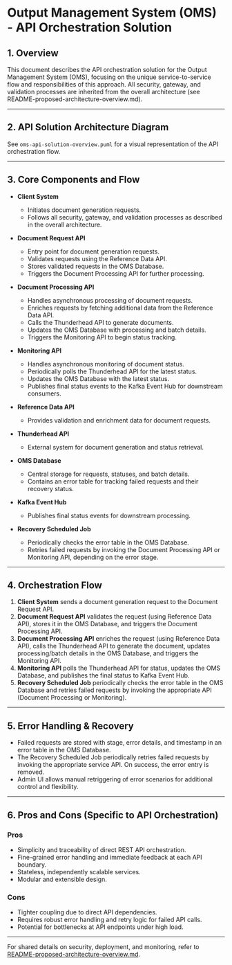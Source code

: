# Output Management System (OMS) - API Orchestration Solution

## 1. Overview
This document describes the API orchestration solution for the Output Management System (OMS), focusing on the unique service-to-service flow and responsibilities of this approach. All security, gateway, and validation processes are inherited from the overall architecture (see README-proposed-architecture-overview.md).

---

## 2. API Solution Architecture Diagram

See `oms-api-solution-overview.puml` for a visual representation of the API orchestration flow.

---

## 3. Core Components and Flow

- **Client System**
  - Initiates document generation requests.
  - Follows all security, gateway, and validation processes as described in the overall architecture.

- **Document Request API**
  - Entry point for document generation requests.
  - Validates requests using the Reference Data API.
  - Stores validated requests in the OMS Database.
  - Triggers the Document Processing API for further processing.

- **Document Processing API**
  - Handles asynchronous processing of document requests.
  - Enriches requests by fetching additional data from the Reference Data API.
  - Calls the Thunderhead API to generate documents.
  - Updates the OMS Database with processing and batch details.
  - Triggers the Monitoring API to begin status tracking.

- **Monitoring API**
  - Handles asynchronous monitoring of document status.
  - Periodically polls the Thunderhead API for the latest status.
  - Updates the OMS Database with the latest status.
  - Publishes final status events to the Kafka Event Hub for downstream consumers.

- **Reference Data API**
  - Provides validation and enrichment data for document requests.

- **Thunderhead API**
  - External system for document generation and status retrieval.

- **OMS Database**
  - Central storage for requests, statuses, and batch details.
  - Contains an error table for tracking failed requests and their recovery status.

- **Kafka Event Hub**
  - Publishes final status events for downstream processing.

- **Recovery Scheduled Job**
  - Periodically checks the error table in the OMS Database.
  - Retries failed requests by invoking the Document Processing API or Monitoring API, depending on the error stage.

---

## 4. Orchestration Flow

1. **Client System** sends a document generation request to the Document Request API.
2. **Document Request API** validates the request (using Reference Data API), stores it in the OMS Database, and triggers the Document Processing API.
3. **Document Processing API** enriches the request (using Reference Data API), calls the Thunderhead API to generate the document, updates processing/batch details in the OMS Database, and triggers the Monitoring API.
4. **Monitoring API** polls the Thunderhead API for status, updates the OMS Database, and publishes the final status to Kafka Event Hub.
5. **Recovery Scheduled Job** periodically checks the error table in the OMS Database and retries failed requests by invoking the appropriate API (Document Processing or Monitoring).

---

## 5. Error Handling & Recovery

- Failed requests are stored with stage, error details, and timestamp in an error table in the OMS Database.
- The Recovery Scheduled Job periodically retries failed requests by invoking the appropriate service API. On success, the error entry is removed.
- Admin UI allows manual retriggering of error scenarios for additional control and flexibility.

---

## 6. Pros and Cons (Specific to API Orchestration)

### Pros
- Simplicity and traceability of direct REST API orchestration.
- Fine-grained error handling and immediate feedback at each API boundary.
- Stateless, independently scalable services.
- Modular and extensible design.

### Cons
- Tighter coupling due to direct API dependencies.
- Requires robust error handling and retry logic for failed API calls.
- Potential for bottlenecks at API endpoints under high load.

---

For shared details on security, deployment, and monitoring, refer to [README-proposed-architecture-overview.md](README-proposed-architecture-overview.md).
